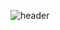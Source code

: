 ![header](https://capsule-render.vercel.app/api?type=transparent&color=#4B0082&height=300&section=header&text=capsule%20render&fontSize=90)
